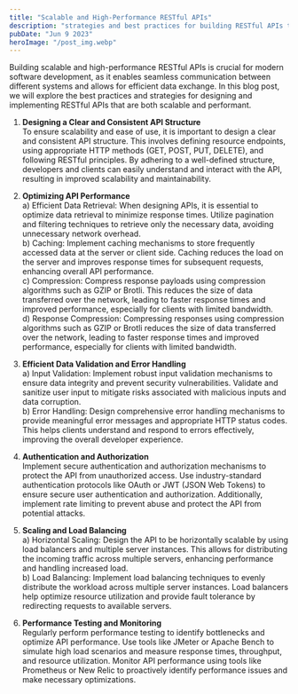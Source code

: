 ```yaml
---
title: "Scalable and High-Performance RESTful APIs"
description: "strategies and best practices for building RESTful APIs that are scalable and high-performing, covering aspects such as design principles, performance optimization techniques, data validation, authentication, scaling, and monitoring..."
pubDate: "Jun 9 2023"
heroImage: "/post_img.webp"
---
```

Building scalable and high-performance RESTful APIs is crucial for modern software development, as it enables seamless communication between different systems and allows for efficient data exchange. In this blog post, we will explore the best practices and strategies for designing and implementing RESTful APIs that are both scalable and performant.

1. **Designing a Clear and Consistent API Structure**  
To ensure scalability and ease of use, it is important to design a clear and consistent API structure. This involves defining resource endpoints, using appropriate HTTP methods (GET, POST, PUT, DELETE), and following RESTful principles. By adhering to a well-defined structure, developers and clients can easily understand and interact with the API, resulting in improved scalability and maintainability.

2. **Optimizing API Performance**  
a) Efficient Data Retrieval: When designing APIs, it is essential to optimize data retrieval to minimize response times. Utilize pagination and filtering techniques to retrieve only the necessary data, avoiding unnecessary network overhead.  
b) Caching: Implement caching mechanisms to store frequently accessed data at the server or client side. Caching reduces the load on the server and improves response times for subsequent requests, enhancing overall API performance.  
c) Compression: Compress response payloads using compression algorithms such as GZIP or Brotli. This reduces the size of data transferred over the network, leading to faster response times and improved performance, especially for clients with limited bandwidth.  
d) Response Compression: Compressing responses using compression algorithms such as GZIP or Brotli reduces the size of data transferred over the network, leading to faster response times and improved performance, especially for clients with limited bandwidth.

3. **Efficient Data Validation and Error Handling**  
a) Input Validation: Implement robust input validation mechanisms to ensure data integrity and prevent security vulnerabilities. Validate and sanitize user input to mitigate risks associated with malicious inputs and data corruption.  
b) Error Handling: Design comprehensive error handling mechanisms to provide meaningful error messages and appropriate HTTP status codes. This helps clients understand and respond to errors effectively, improving the overall developer experience.

4. **Authentication and Authorization**  
Implement secure authentication and authorization mechanisms to protect the API from unauthorized access. Use industry-standard authentication protocols like OAuth or JWT (JSON Web Tokens) to ensure secure user authentication and authorization. Additionally, implement rate limiting to prevent abuse and protect the API from potential attacks.

5. **Scaling and Load Balancing**  
a) Horizontal Scaling: Design the API to be horizontally scalable by using load balancers and multiple server instances. This allows for distributing the incoming traffic across multiple servers, enhancing performance and handling increased load.  
b) Load Balancing: Implement load balancing techniques to evenly distribute the workload across multiple server instances. Load balancers help optimize resource utilization and provide fault tolerance by redirecting requests to available servers.

6. **Performance Testing and Monitoring**  
Regularly perform performance testing to identify bottlenecks and optimize API performance. Use tools like JMeter or Apache Bench to simulate high load scenarios and measure response times, throughput, and resource utilization. Monitor API performance using tools like Prometheus or New Relic to proactively identify performance issues and make necessary optimizations.